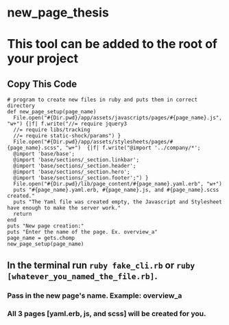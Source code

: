 # new_page_thesis

# This tool can be added to the root of your project
## Copy This Code
```
# program to create new files in ruby and puts them in correct directory
def new_page_setup(page_name)
  File.open("#{Dir.pwd}/app/assets/javascripts/pages/#{page_name}.js", "w+") {|f| f.write("//= require jquery3
  //= require libs/tracking
  //= require static-shock/params") }
  File.open("#{Dir.pwd}/app/assets/stylesheets/pages/#{page_name}.scss", "w+")  {|f| f.write("@import '../company/*';
  @import 'base/base';
  @import 'base/sections/_section.linkbar';
  @import 'base/sections/_section.header';
  @import 'base/sections/_section.hero';
  @import 'base/sections/_section.footer';") }
  File.open("#{Dir.pwd}/lib/page_content/#{page_name}.yaml.erb", "w+")
  puts "#{page_name}.yaml.erb, #{page_name}.js, and #{page_name}.scss created."
  puts "The Yaml file was created empty, the Javascript and Stylesheet have enough to make the server work."
  return
end
puts "New page creation:"
puts "Enter the name of the page. Ex. overview_a"
page_name = gets.chomp
new_page_setup(page_name)
```
## In the terminal run `ruby fake_cli.rb` or `ruby [whatever_you_named_the_file.rb]`.
### Pass in the new page's name. Example: overview_a
### All 3 pages [yaml.erb, js, and scss] will be created for you.
